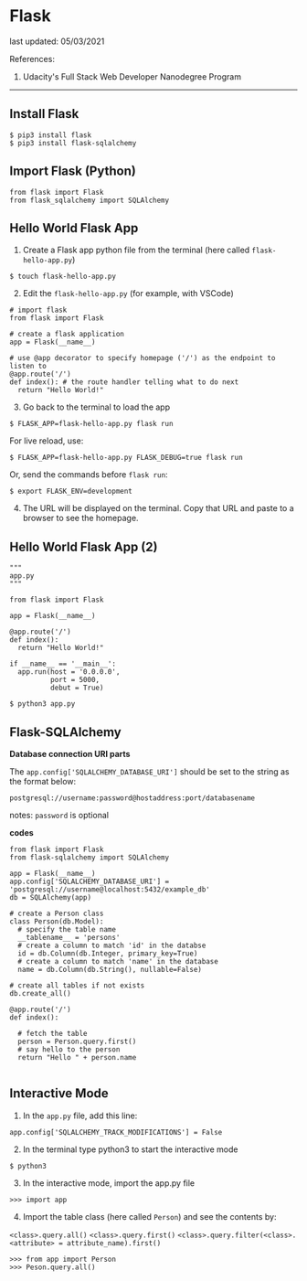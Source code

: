 # Flask

last updated: 05/03/2021

References:

1. Udacity's Full Stack Web Developer Nanodegree Program

---

## Install Flask

```
$ pip3 install flask
$ pip3 install flask-sqlalchemy
```

## Import Flask (Python)

```python3
from flask import Flask
from flask_sqlalchemy import SQLAlchemy
```

## Hello World Flask App

1. Create a Flask app python file from the terminal (here called `flask-hello-app.py`)

```
$ touch flask-hello-app.py
```

2. Edit the `flask-hello-app.py` (for example, with VSCode)

```python3
# import flask
from flask import Flask

# create a flask application
app = Flask(__name__)

# use @app decorator to specify homepage ('/') as the endpoint to listen to
@app.route('/')
def index(): # the route handler telling what to do next
  return "Hello World!"
```

3. Go back to the terminal to load the app

```
$ FLASK_APP=flask-hello-app.py flask run
```

For live reload, use:

```
$ FLASK_APP=flask-hello-app.py FLASK_DEBUG=true flask run
```

Or, send the commands before `flask run`:

```
$ export FLASK_ENV=development
```

4. The URL will be displayed on the terminal. Copy that URL and paste to a browser to see the homepage.

## Hello World Flask App (2)

```python3
"""
app.py
"""

from flask import Flask

app = Flask(__name__)

@app.route('/')
def index():
  return "Hello World!"
  
if __name__ == '__main__':
  app.run(host = '0.0.0.0',
          port = 5000,
          debut = True)
```

```
$ python3 app.py
```

## Flask-SQLAlchemy

**Database connection URI parts**

The `app.config['SQLALCHEMY_DATABASE_URI']` should be set to the string as the format below:

`postgresql://username:password@hostaddress:port/databasename`

notes: `password` is optional


**codes**

```python3
from flask import Flask
from flask-sqlalchemy import SQLAlchemy

app = Flask(__name__)
app.config['SQLALCHEMY_DATABASE_URI'] = 'postgresql://username@localhost:5432/example_db'
db = SQLAlchemy(app)

# create a Person class
class Person(db.Model):
  # specify the table name 
  __tablename__ = 'persons'
  # create a column to match 'id' in the databse
  id = db.Column(db.Integer, primary_key=True)
  # create a column to match 'name' in the database
  name = db.Column(db.String(), nullable=False)

# create all tables if not exists
db.create_all()

@app.route('/')
def index():

  # fetch the table
  person = Person.query.first()
  # say hello to the person
  return "Hello " + person.name


```

## Interactive Mode

1. In the `app.py` file, add this line:

```python3
app.config['SQLALCHEMY_TRACK_MODIFICATIONS'] = False
```

2. In the terminal type python3 to start the interactive mode

```
$ python3
```

3. In the interactive mode, import the app.py file

```
>>> import app
```

4. Import the table class (here called `Person`) and see the contents by:

`<class>.query.all()`
`<class>.query.first()`
`<class>.query.filter(<class>.<attribute> = attribute_name).first()`

```
>>> from app import Person
>>> Peson.query.all()
```





















